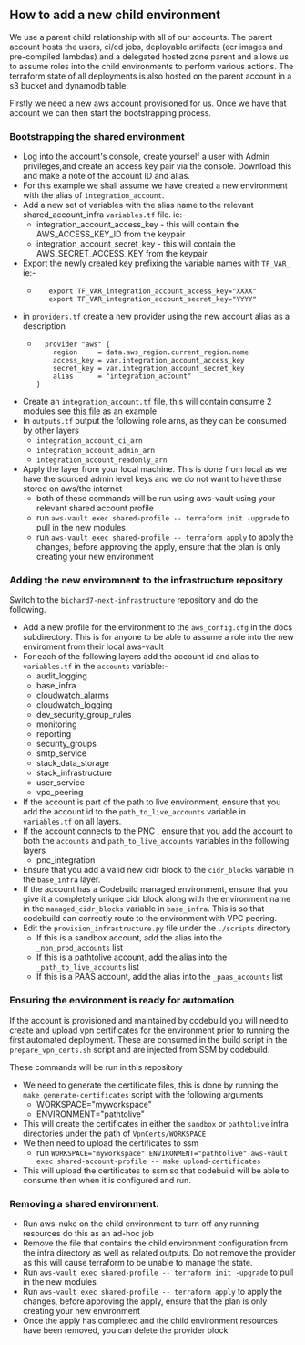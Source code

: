 ## How to add a new child environment

We use a parent child relationship with all of our accounts. The parent account hosts the users, ci/cd jobs, deployable
artifacts (ecr images and pre-compiled lambdas) and a delegated hosted zone parent and allows us to assume roles into
the child environments to perform various actions. The terraform state of all deployments is also hosted on the parent
account in a s3 bucket and dynamodb table.

Firstly we need a new aws account provisioned for us. Once we have that account we can then start the
bootstrapping process.

### Bootstrapping the shared environment

  - Log into the account's console, create yourself a user with Admin privileges,and create an access key pair via the console. Download this and make a note of the account ID and alias.
  - For this example we shall assume we have created a new environment with the alias of `integration_account`.
  - Add a new set of variables with the alias name to the relevant shared_account_infra `variables.tf` file. ie:-
    - integration_account_access_key - this will contain the AWS_ACCESS_KEY_ID from the keypair
    - integration_account_secret_key - this will contain the AWS_SECRET_ACCESS_KEY from the keypair
  - Export the newly created key prefixing the variable names with `TF_VAR_` ie:-
    - ```shell
         export TF_VAR_integration_account_access_key="XXXX"
         export TF_VAR_integration_account_secret_key="YYYY"
      ```
  - in `providers.tf` create a new provider using the new account alias as a description
    - ```hcl
        provider "aws" {
          region     = data.aws_region.current_region.name
          access_key = var.integration_account_access_key
          secret_key = var.integration_account_secret_key
          alias      = "integration_account"
      }
      ```
  - Create an `integration_account.tf` file, this will contain consume 2 modules see [this file](../terraform/shared_account_pathtolive_infra/integration_baseline.tf) as an example
  - In `outputs.tf` output the following role arns, as they can be consumed by other layers
    - `integration_account_ci_arn`
    - `integration_account_admin_arn`
    - `integration_account_readonly_arn`
  - Apply the layer from your local machine. This is done from local as we have the sourced admin level keys and we do not want to have these stored on aws/the internet
    - both of these commands will be run using aws-vault using your relevant shared account profile
    - run `aws-vault exec shared-profile -- terraform init -upgrade` to pull in the new modules
    - run `aws-vault exec shared-profile -- terraform apply` to apply the changes, before approving the apply, ensure that the plan is only creating your new environment

### Adding the new enviromnent to the infrastructure repository
Switch to the `bichard7-next-infrastructure` repository and do the following.

  - Add a new profile for the environment to the `aws_config.cfg` in the docs subdirectory. This is for anyone to be able to assume a role into the new enviroment from their local aws-vault
  - For each of the following layers add the account id and alias to `variables.tf` in the `accounts` variable:-
    - audit_logging
    - base_infra
    - cloudwatch_alarms
    - cloudwatch_logging
    - dev_security_group_rules
    - monitoring
    - reporting
    - security_groups
    - smtp_service
    - stack_data_storage
    - stack_infrastructure
    - user_service
    - vpc_peering
  - If the account is part of the path to live environment, ensure that you add the account id to the `path_to_live_accounts` variable in `variables.tf` on all layers.
  - If the account connects to the PNC , ensure that you add the account to both the `accounts` and `path_to_live_accounts` variables in the following layers
    - pnc_integration
  - Ensure that you add a valid new cidr block to the `cidr_blocks` variable in the `base_infra` layer.
  - If the account has a Codebuild managed environment, ensure that you give it a completely unique cidr block along with the environment name in the `managed_cidr_blocks` variable in `base_infra`. This is so that codebuild can correctly route to the environment with VPC peering.
  - Edit the `provision_infrastructure.py` file under the `./scripts` directory
    - If this is a sandbox account, add the alias into the  `_non_prod_accounts` list
    - If this is a pathtolive account, add the alias into the  `_path_to_live_accounts` list
    - If this is a PAAS account, add the alias into the  `_paas_accounts` list

### Ensuring the environment is ready for automation

If the account is provisioned and maintained by codebuild you will need to create and upload vpn certificates for the environment prior to running the first automated deployment.
These are consumed in the build script in the `prepare_vpn_certs.sh` script and are injected from SSM by codebuild.

These commands will be run in this repository

  - We need to generate the certificate files, this is done by running the `make generate-certificates` script with the following arguments
    - WORKSPACE="myworkspace"
    - ENVIRONMENT="pathtolive"
  - This will create the certificates in either the `sandbox` or `pathtolive` infra directories under the path of `VpnCerts/WORKSPACE`
  - We then need to upload the certificates to ssm
    - run `WORKSPACE="myworkspace" ENVIRONMENT="pathtolive" aws-vault exec shared-account-profile -- make upload-certificates`
  - This will upload the certificates to ssm so that codebuild will be able to consume then when it is configured and run.

### Removing a shared environment.
 - Run aws-nuke on the child environment to turn off any running resources do this as an ad-hoc job
 - Remove the file that contains the child environment configuration from the infra directory as well as related outputs. Do not remove the provider as this will cause terraform to be unable to manage the state.
 - Run `aws-vault exec shared-profile -- terraform init -upgrade` to pull in the new modules
 - Run `aws-vault exec shared-profile -- terraform apply` to apply the changes, before approving the apply, ensure that the plan is only creating your new environment
 - Once the apply has completed and the child environment resources have been removed, you can delete the provider block.
